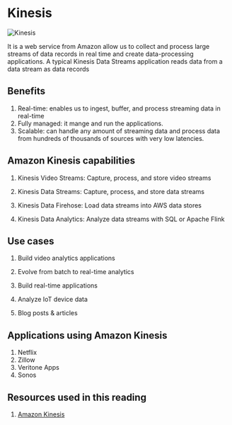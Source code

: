 # Kinesis

![Kinesis](https://d1.awsstatic.com/Products/product-name/diagrams/product-page-diagram_Amazon-Kinesis-video-streams_how-it-works.5f5eaca85b3026303a5c3f34ef004c0a136bc526.png)

It is a web service from Amazon allow us to collect and process large streams of data records in real time and create data-processing applications. A typical Kinesis Data Streams application reads data from a data stream as data records

## Benefits

1. Real-time: enables us to ingest, buffer, and process streaming data in real-time
2. Fully managed: it mange and run the applications.
3. Scalable: can handle any amount of streaming data and process data from hundreds of thousands of sources with very low latencies.

## Amazon Kinesis capabilities

1. Kinesis Video Streams: Capture, process, and store video streams

2. Kinesis Data Streams: Capture, process, and store data streams

3. Kinesis Data Firehose: Load data streams into AWS data stores

4. Kinesis Data Analytics: Analyze data streams with SQL or Apache Flink

## Use cases

1. Build video analytics applications

2. Evolve from batch to real-time analytics

3. Build real-time applications

4. Analyze IoT device data

5. Blog posts & articles

## Applications using Amazon Kinesis

1. Netflix
2. Zillow
3. Veritone Apps
4. Sonos

## Resources used in this reading

1. [Amazon Kinesis](https://aws.amazon.com/kinesis/?nc1=h_ls)